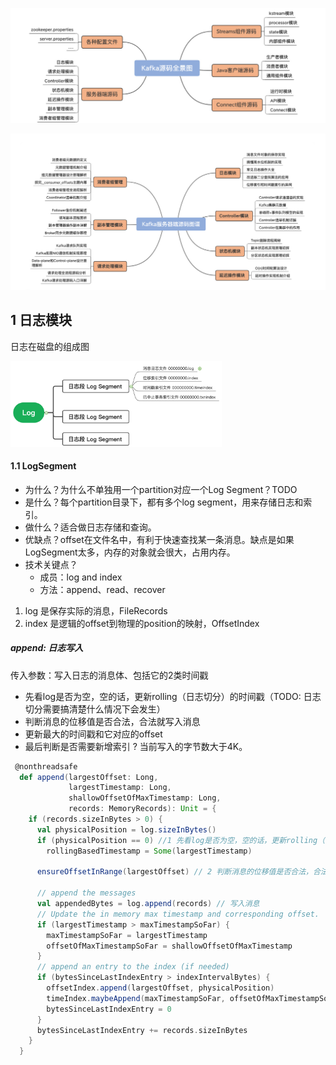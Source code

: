 ![image-20210608215400269](4Kafka源码.assets/image-20210608215400269-3160442.png)

![image-20210608215556847](4Kafka源码.assets/image-20210608215556847-3160558.png)

## 1 日志模块

日志在磁盘的组成图

<img src="4Kafka源码.assets/image-20210610124553630-3300355.png" alt="image-20210610124553630" style="zoom: 33%;" />

#### 1.1 LogSegment

- 为什么？为什么不单独用一个partition对应一个Log Segment？TODO
- 是什么？每个partition目录下，都有多个log segment，用来存储日志和索引。
- 做什么？适合做日志存储和查询。
- 优缺点？offset在文件名中，有利于快速查找某一条消息。缺点是如果LogSegment太多，内存的对象就会很大，占用内存。
- 技术关键点？
  - 成员：log and index
  - 方法：append、read、recover



1. log 是保存实际的消息，FileRecords
2. index 是逻辑的offset到物理的position的映射，OffsetIndex

##### append: 日志写入

传入参数：写入日志的消息体、包括它的2类时间戳

- 先看log是否为空，空的话，更新rolling（日志切分）的时间戳（TODO: 日志切分需要搞清楚什么情况下会发生）
- 判断消息的位移值是否合法，合法就写入消息
- 更新最大的时间戳和它对应的offset
- 最后判断是否需要新增索引 ? 当前写入的字节数大于4K。

```scala
 @nonthreadsafe
  def append(largestOffset: Long,
             largestTimestamp: Long,
             shallowOffsetOfMaxTimestamp: Long,
             records: MemoryRecords): Unit = {
    if (records.sizeInBytes > 0) {
      val physicalPosition = log.sizeInBytes()
      if (physicalPosition == 0) //1 先看log是否为空，空的话，更新rolling（日志切分）的时间戳
        rollingBasedTimestamp = Some(largestTimestamp)

      ensureOffsetInRange(largestOffset) // 2 判断消息的位移值是否合法，合法就写入消息

      // append the messages
      val appendedBytes = log.append(records) // 写入消息
      // Update the in memory max timestamp and corresponding offset.
      if (largestTimestamp > maxTimestampSoFar) {
        maxTimestampSoFar = largestTimestamp
        offsetOfMaxTimestampSoFar = shallowOffsetOfMaxTimestamp
      }
      // append an entry to the index (if needed)
      if (bytesSinceLastIndexEntry > indexIntervalBytes) {
        offsetIndex.append(largestOffset, physicalPosition)
        timeIndex.maybeAppend(maxTimestampSoFar, offsetOfMaxTimestampSoFar)
        bytesSinceLastIndexEntry = 0
      }
      bytesSinceLastIndexEntry += records.sizeInBytes
    }
  }
```





